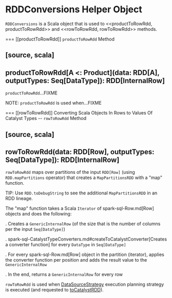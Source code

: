 # RDDConversions Helper Object

`RDDConversions` is a Scala object that is used to <<productToRowRdd, productToRowRdd>> and <<rowToRowRdd, rowToRowRdd>> methods.

=== [[productToRowRdd]] `productToRowRdd` Method

[source, scala]
----
productToRowRdd[A <: Product](data: RDD[A], outputTypes: Seq[DataType]): RDD[InternalRow]
----

`productToRowRdd`...FIXME

NOTE: `productToRowRdd` is used when...FIXME

=== [[rowToRowRdd]] Converting Scala Objects In Rows to Values Of Catalyst Types -- `rowToRowRdd` Method

[source, scala]
----
rowToRowRdd(data: RDD[Row], outputTypes: Seq[DataType]): RDD[InternalRow]
----

`rowToRowRdd` maps over partitions of the input `RDD[Row]` (using `RDD.mapPartitions` operator) that creates a `MapPartitionsRDD` with a "map" function.

TIP: Use `RDD.toDebugString` to see the additional `MapPartitionsRDD` in an RDD lineage.

The "map" function takes a Scala `Iterator` of spark-sql-Row.md[Row] objects and does the following:

. Creates a `GenericInternalRow` (of the size that is the number of columns per the input `Seq[DataType]`)

. spark-sql-CatalystTypeConverters.md#createToCatalystConverter[Creates a converter function] for every `DataType` in `Seq[DataType]`

. For every spark-sql-Row.md[Row] object in the partition (iterator), applies the converter function per position and adds the result value to the `GenericInternalRow`

. In the end, returns a `GenericInternalRow` for every row

`rowToRowRdd` is used when [DataSourceStrategy](execution-planning-strategies/DataSourceStrategy.md) execution planning strategy is executed (and requested to [toCatalystRDD](execution-planning-strategies/DataSourceStrategy.md#toCatalystRDD)).
